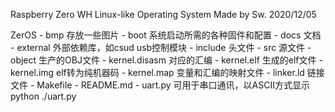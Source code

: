 Raspberry Zero WH
Linux-like Operating System
Made by Sw.
2020/12/05

ZerOS
	- bmp 存放一些图片
	- boot 系统启动所需的各种固件和配置
	- docs 文档
	- external 外部依赖库，如csud usb控制模块
	- include 头文件
	- src 源文件
	- object 生产的OBJ文件
	- kernel.disasm 对应的汇编
	- kernel.elf 生成的elf文件
	- kernel.img elf转为纯机器码
	- kernel.map 变量和汇编的映射文件
	- linker.ld 链接文件
	- Makefile
	- README.md
	- uart.py 可用于串口通讯，以ASCII方式显示 python ./uart.py

	
	
	
